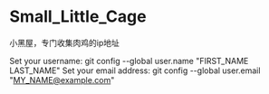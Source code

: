 # Small_Little_Cage
小黑屋，专门收集肉鸡的ip地址

Set your username: git config --global user.name "FIRST_NAME LAST_NAME"
Set your email address: git config --global user.email "MY_NAME@example.com"

